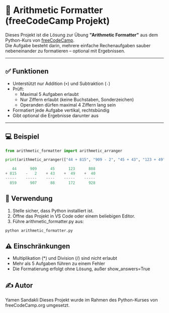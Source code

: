 # 🧮 Arithmetic Formatter (freeCodeCamp Projekt)

Dieses Projekt ist die Lösung zur Übung **"Arithmetic Formatter"** aus dem Python-Kurs von [freeCodeCamp](https://www.freecodecamp.org/learn/scientific-computing-with-python/build-an-arithmetic-formatter-project/build-an-arithmetic-formatter-project).  
Die Aufgabe besteht darin, mehrere einfache Rechenaufgaben sauber nebeneinander zu formatieren – optional mit Ergebnissen.

---

## ✅ Funktionen

- Unterstützt nur Addition (`+`) und Subtraktion (`-`)
- Prüft:
  - Maximal 5 Aufgaben erlaubt
  - Nur Ziffern erlaubt (keine Buchstaben, Sonderzeichen)
  - Operanden dürfen maximal 4 Ziffern lang sein
- Formatiert jede Aufgabe vertikal, rechtsbündig
- Gibt optional die Ergebnisse darunter aus

---

## 💻 Beispiel

```python
from arithmetic_formatter import arithmetic_arranger

print(arithmetic_arranger(["44 + 815", "909 - 2", "45 + 43", "123 + 49", "888 + 40"], show_answers=True))

   44      909      45      123      888
+ 815    -   2    + 43    +  49    +  40
-----    -----    ----    -----    -----
  859      907      88      172      928
```

## 📌 Verwendung
1. Stelle sicher, dass Python installiert ist.
2. Öffne das Projekt in VS Code oder einem beliebigen Editor.
3. Führe arithmetic_formatter.py aus:

```bash 
python arithmetic_formatter.py
```

## ⚠️ Einschränkungen
- Multiplikation (*) und Division (/) sind nicht erlaubt
- Mehr als 5 Aufgaben führen zu einem Fehler
- Die Formatierung erfolgt ohne Lösung, außer show_answers=True

## ✍️ Autor
Yamen Sandakli
Dieses Projekt wurde im Rahmen des Python-Kurses von freeCodeCamp.org umgesetzt.

